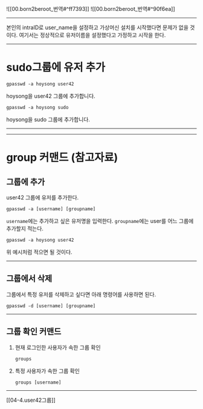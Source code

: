 
![[00.born2beroot_번역#^ff7393]]
![[00.born2beroot_번역#^90f6ea]]
***
본인의 intraID로 user_name을 설정하고 가상머신 설치를 시작했다면 문제가 없을 것이다. 여기서는 정상적으로 유저이름을 설정했다고 가정하고 시작을 한다.
***
# sudo그룹에 유저 추가
```
gpasswd -a hoysong user42
```
hoysong을 user42 그룹에 추가합니다.
```
gpasswd -a hoysong sudo
```
hoysong을 sudo 그룹에 추가합니다.
***

***
# group 커맨드 (참고자료)
## 그룹에 추가
user42 그룹에 유저를 추가한다.
```
gpasswd -a [username] [groupname]
```
`username`에는 추가하고 싶은 유저명을 입력한다.
`groupname`에는 user를 어느 그룹에 추가할지 적는다.
```
gpasswd -a hoysong user42
```
위 예시처럼 적으면 될 것이다.
***
## 그룹에서 삭제
그룹에서 특정 유저를 삭제하고 싶다면 아래 명령어를 사용하면 된다.
```
gpasswd -d [username] [groupname]
```
***
## 그룹 확인 커맨드
1. 현재 로그인한 사용자가 속한 그룹 확인
   ```
   groups
	```
2. 특정 사용자가 속한 그룹 확인
   ```
   groups [username]
	```
***
[[04-4.user42그룹]]